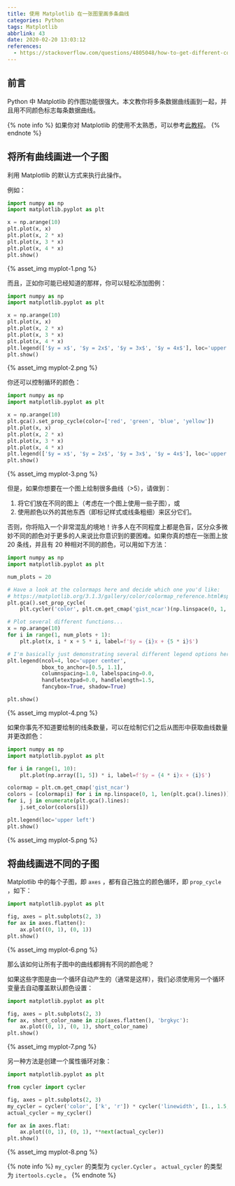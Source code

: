 ```yaml
---
title: 使用 Matplotlib 在一张图里画多条曲线
categories: Python
tags: Matplotlib
abbrlink: 43
date: 2020-02-20 13:03:12
references:
  - https://stackoverflow.com/questions/4805048/how-to-get-different-colored-lines-for-different-plots-in-a-single-figure
---
```

## 前言

Python 中 Matplotlib 的作图功能很强大。本文教你将多条数据曲线画到一起，并且用不同颜色标志每条数据曲线。

{% note info %}
如果你对 Matplotlib 的使用不太熟悉，可以参考[此教程](https://matplotlib.org/tutorials/introductory/pyplot.html)。
{% endnote %}

## 将所有曲线画进一个子图

利用 Matplotlib 的默认方式来执行此操作。

例如：

```python
import numpy as np
import matplotlib.pyplot as plt

x = np.arange(10)
plt.plot(x, x)
plt.plot(x, 2 * x)
plt.plot(x, 3 * x)
plt.plot(x, 4 * x)
plt.show()
```
<!-- more -->

{% asset_img myplot-1.png %}

而且，正如你可能已经知道的那样，你可以轻松添加图例：

```python
import numpy as np
import matplotlib.pyplot as plt

x = np.arange(10)
plt.plot(x, x)
plt.plot(x, 2 * x)
plt.plot(x, 3 * x)
plt.plot(x, 4 * x)
plt.legend(['$y = x$', '$y = 2x$', '$y = 3x$', '$y = 4x$'], loc='upper left')
plt.show()
```

{% asset_img myplot-2.png %}

你还可以控制循环的颜色：

```python
import numpy as np
import matplotlib.pyplot as plt

x = np.arange(10)
plt.gca().set_prop_cycle(color=['red', 'green', 'blue', 'yellow'])
plt.plot(x, x)
plt.plot(x, 2 * x)
plt.plot(x, 3 * x)
plt.plot(x, 4 * x)
plt.legend(['$y = x$', '$y = 2x$', '$y = 3x$', '$y = 4x$'], loc='upper left')
plt.show()
```

{% asset_img myplot-3.png %}

但是，如果你想要在一个图上绘制很多曲线（>5），请做到：

1. 将它们放在不同的图上（考虑在一个图上使用一些子图），或
2. 使用颜色以外的其他东西（即标记样式或线条粗细）来区分它们。

否则，你将陷入一个非常混乱的境地！许多人在不同程度上都是色盲，区分众多微妙不同的颜色对于更多的人来说比你意识到的要困难。如果你真的想在一张图上放 20 条线，并且有 20 种相对不同的颜色，可以用如下方法：

```python
import numpy as np
import matplotlib.pyplot as plt

num_plots = 20

# Have a look at the colormaps here and decide which one you'd like:
# https://matplotlib.org/3.1.3/gallery/color/colormap_reference.html#sphx-glr-gallery-color-colormap-reference-py
plt.gca().set_prop_cycle(
    plt.cycler('color', plt.cm.get_cmap('gist_ncar')(np.linspace(0, 1, num_plots))))

# Plot several different functions...
x = np.arange(10)
for i in range(1, num_plots + 1):
    plt.plot(x, i * x + 5 * i, label=f'$y = {i}x + {5 * i}$')

# I'm basically just demonstrating several different legend options here...
plt.legend(ncol=4, loc='upper center',
           bbox_to_anchor=[0.5, 1.1],
           columnspacing=1.0, labelspacing=0.0,
           handletextpad=0.0, handlelength=1.5,
           fancybox=True, shadow=True)

plt.show()
```

{% asset_img myplot-4.png %}

如果你事先不知道要绘制的线条数量，可以在绘制它们之后从图形中获取曲线数量并更改颜色：

```python
import numpy as np
import matplotlib.pyplot as plt

for i in range(1, 10):
    plt.plot(np.array([1, 5]) * i, label=f'$y = {4 * i}x + {i}$')

colormap = plt.cm.get_cmap('gist_ncar')
colors = [colormap(i) for i in np.linspace(0, 1, len(plt.gca().lines))]
for i, j in enumerate(plt.gca().lines):
    j.set_color(colors[i])

plt.legend(loc='upper left')
plt.show()
```

{% asset_img myplot-5.png %}

## 将曲线画进不同的子图

Matplotlib 中的每个子图，即 `axes` ，都有自己独立的颜色循环，即 `prop_cycle` ，如下：

```python
import matplotlib.pyplot as plt

fig, axes = plt.subplots(2, 3)
for ax in axes.flatten():
    ax.plot((0, 1), (0, 1))
plt.show()
```

{% asset_img myplot-6.png %}

那么该如何让所有子图中的曲线都拥有不同的颜色呢？

如果这些字图是由一个循环自动产生的（通常是这样），我们必须使用另一个循环变量去自动覆盖默认颜色设置：

```python
import matplotlib.pyplot as plt

fig, axes = plt.subplots(2, 3)
for ax, short_color_name in zip(axes.flatten(), 'brgkyc'):
    ax.plot((0, 1), (0, 1), short_color_name)
plt.show()
```

{% asset_img myplot-7.png %}

另一种方法是创建一个属性循环对象：

```python
import matplotlib.pyplot as plt

from cycler import cycler

fig, axes = plt.subplots(2, 3)
my_cycler = cycler('color', ['k', 'r']) * cycler('linewidth', [1., 1.5, 2.])
actual_cycler = my_cycler()

for ax in axes.flat:
    ax.plot((0, 1), (0, 1), **next(actual_cycler))
plt.show()
```

{% asset_img myplot-8.png %}

{% note info %}
`my_cycler` 的类型为 `cycler.Cycler` 。
`actual_cycler` 的类型为 `itertools.cycle` 。
{% endnote %}
